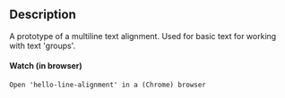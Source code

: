 ## Description

A prototype of a multiline text alignment. Used for basic text for working with text 'groups'.


#### Watch (in browser)
>
```
Open 'hello-line-alignment' in a (Chrome) browser
```
